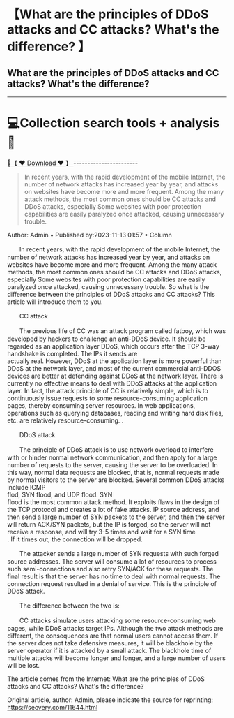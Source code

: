 # 【What are the principles of DDoS attacks and CC attacks? What's the difference? 】

## What are the principles of DDoS attacks and CC attacks? What's the difference? 


-----------------------
# 💻Collection search tools + analysis🔧

<a href="https://github.com/woodstw/woodstw.github.io/raw/main/docs/ccc/Collection search tools + analysis.rar" title="✈️@PUSHHHKKK">
   🔗【 ❤️ Download ❤️ 】
</a>
-----------------------


> In recent years, with the rapid development of the mobile Internet, the number of network attacks has increased year by year, and attacks on websites have become more and more frequent. Among the many attack methods, the most common ones should be CC attacks and DDoS attacks, especially Some websites with poor protection capabilities are easily paralyzed once attacked, causing unnecessary trouble.

Author: Admin • Published by:2023-11-13 01:57 • Column

　　In recent years, with the rapid development of the mobile Internet, the number of network attacks has increased year by year, and attacks on websites have become more and more frequent. Among the many attack methods, the most common ones should be CC attacks and DDoS attacks, especially Some websites with poor protection capabilities are easily paralyzed once attacked, causing unnecessary trouble. So what is the difference between the principles of DDoS attacks and CC attacks? This article will introduce them to you.

　　CC attack

　　The previous life of CC was an attack program called fatboy, which was developed by hackers to challenge an anti-DDoS device. It should be regarded as an application layer DDoS, which occurs after the TCP 3-way handshake is completed. The IPs it sends are  
actually real. However, DDoS at the application layer is more powerful than DDoS at the network layer, and most of the current commercial anti-DDOS devices are better at defending against DDoS at the network layer. There is currently no effective means to deal with DDoS attacks at the application layer. In fact, the attack principle of CC is relatively simple, which is to continuously issue requests to some resource-consuming application pages, thereby consuming server resources. In web applications, operations such as querying databases, reading and writing hard disk files, etc. are relatively resource-consuming. .

　　DDoS attack

　　The principle of DDoS attack is to use network overload to interfere with or hinder normal network communication, and then apply for a large number of requests to the server, causing the server to be overloaded. In this way, normal data requests are blocked, that is, normal requests made by normal visitors to the server are blocked. Several common DDoS attacks include ICMP  
flod, SYN flood, and UDP flood. SYN  
flood is the most common attack method. It exploits flaws in the design of the TCP protocol and creates a lot of fake attacks. IP source address, and then send a large number of SYN packets to the server, and then the server will return ACK/SYN packets, but the IP is forged, so the server will not receive a response, and will try 3-5 times and wait for a SYN time  
. If it times out, the connection will be dropped.

　　The attacker sends a large number of SYN requests with such forged source addresses. The server will consume a lot of resources to process such semi-connections and also retry SYN/ACK for these requests. The final result is that the server has no time to deal with normal requests. The connection request resulted in a denial of service. This is the principle of DDoS attack.

　　The difference between the two is:

　　CC attacks simulate users attacking some resource-consuming web pages, while DDoS attacks target IPs. Although the two attack methods are different, the consequences are that normal users cannot access them. If the server does not take defensive measures, it will be blackhole by the server operator if it is attacked by a small attack. The blackhole time of multiple attacks will become longer and longer, and a large number of users will be lost.

The article comes from the Internet: What are the principles of DDoS attacks and CC attacks? What's the difference?

Original article, author: Admin, please indicate the source for reprinting: https://secvery.com/11644.html